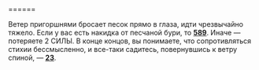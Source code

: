 ======

Ветер пригоршнями бросает песок прямо в глаза, идти чрезвычайно тяжело. Если у вас есть накидка от песчаной бури, то [**589**](#n_589). Иначе — потеряете 2 СИЛЫ. В конце концов, вы понимаете, что сопротивляться стихии бессмысленно, и все-таки садитесь, повернувшись к ветру спиной, — [**23**](#n_23).

